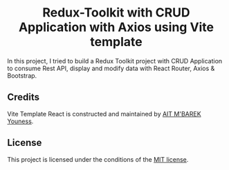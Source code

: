 <h1 align="center">
 Redux-Toolkit with CRUD Application with Axios using Vite template
</h1>

<p>
In this project, I tried to build a Redux Toolkit project with CRUD Application to consume Rest API, display and modify data with React Router, Axios & Bootstrap.
</p>

## Credits

Vite Template React is constructed and maintained by [AIT M'BAREK Youness](https://github.com/YNS-JNS).

## License

This project is licensed under the conditions of the [MIT license](https://github.com/YNS-JNS/vite-template-react-tailwind/blob/main/LICENSE).
